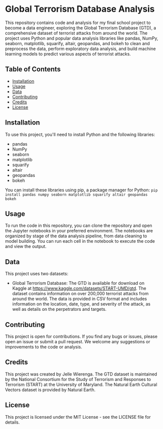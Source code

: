 # Global Terrorism Database Analysis

This repository contains code and analysis for my final school project to become a data engineer, exploring the Global Terrorism Database (GTD), a comprehensive dataset of terrorist attacks from around the world. The project uses Python and popular data analysis libraries like pandas, NumPy, seaborn, matplotlib, squarify, altair, geopandas, and bokeh to clean and preprocess the data, perform exploratory data analysis, and build machine learning models to predict various aspects of terrorist attacks.

## Table of Contents
- [Installation](#installation)
- [Usage](#usage)
- [Data](#data)
- [Contributing](#contributing)
- [Credits](#credits)
- [License](#license)

## Installation

To use this project, you'll need to install Python and the following libraries:
- pandas
- NumPy
- seaborn
- matplotlib
- squarify
- altair
- geopandas
- bokeh

You can install these libraries using pip, a package manager for Python:
`pip install pandas numpy seaborn matplotlib squarify altair geopandas bokeh`


## Usage

To run the code in this repository, you can clone the repository and open the Jupyter notebooks in your preferred environment. The notebooks are organized by stage of the data analysis pipeline, from data cleaning to model building. You can run each cell in the notebook to execute the code and view the output.

## Data

This project uses two datasets:
- Global Terrorism Database: The GTD is available for download on Kaggle at https://www.kaggle.com/datasets/START-UMD/gtd. The dataset contains information on over 200,000 terrorist attacks from around the world. The data is provided in CSV format and includes information on the location, date, type, and severity of the attack, as well as details on the perpetrators and targets.


## Contributing

This project is open for contributions. If you find any bugs or issues, please open an issue or submit a pull request. We welcome any suggestions or improvements to the code or analysis.

## Credits

This project was created by Jelle Wierenga. The GTD dataset is maintained by the National Consortium for the Study of Terrorism and Responses to Terrorism (START) at the University of Maryland. The Natural Earth Cultural Vectors dataset is provided by Natural Earth.

## License

This project is licensed under the MIT License - see the LICENSE file for details.
